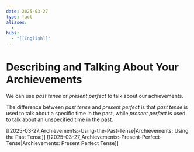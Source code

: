 ```yaml
---
date: 2025-03-27
type: fact
aliases:
  -
hubs:
  - "[[English]]"
---
```


# Describing and Talking About Your Archievements

We can use *past tense* or *present perfect* to talk about our achievements.

The difference between *past tense* and *present perfect* is that *past tense* is used to talk about a specific time in the past, while *present perfect* is used to talk about an unspecified time in the past.

[[2025-03-27_Archievements:-Using-the-Past-Tense|Archievements: Using the Past Tense]]
[[2025-03-27_Archievements:-Present-Perfect-Tense|Archievements: Present Perfect Tense]]

